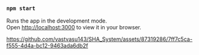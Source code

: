 ### `npm start`

Runs the app in the development mode.\
Open [http://localhost:3000](http://localhost:3000) to view it in your browser.



https://github.com/vastvasu143/SHA_System/assets/87319286/7ff7c5ca-f555-4d4a-bc12-9463ada6db2f

